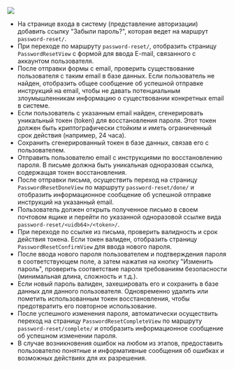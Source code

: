 [![](https://proproprogs.ru/htm/django4/files/django4-vosstanovlenie-parolya-ideya-algoritma.files/image001.jpg)](https://proproprogs.ru/htm/django4/files/django4-vosstanovlenie-parolya-ideya-algoritma.files/image001.jpg)

- На странице входа в систему (представление авторизации) добавить ссылку "Забыли пароль?", которая ведет на маршрут `password-reset/`.
- При переходе по маршруту `password-reset/`, отобразить страницу `PasswordResetView` с формой для ввода E-mail, связанного с аккаунтом пользователя.
- После отправки формы с email, проверить существование пользователя с таким email в базе данных. Если пользователь не найден, отобразить общее сообщение об успешной отправке инструкций на email, чтобы не давать потенциальным злоумышленникам информацию о существовании конкретных email в системе.
- Если пользователь с указанным email найден, сгенерировать уникальный токен (token) для восстановления пароля. Этот токен должен быть криптографически стойким и иметь ограниченный срок действия (например, 24 часа).
- Сохранить сгенерированный токен в базе данных, связав его с пользователем.
- Отправить пользователю email с инструкциями по восстановлению пароля. В письме должна быть уникальная одноразовая ссылка, содержащая токен восстановления.
- После отправки письма, осуществить переход на страницу `PasswordResetDoneView` по маршруту `password-reset/done/` и отобразить информационное сообщение об успешной отправке инструкций на указанный email.
- Пользователь должен открыть полученное письмо в своем почтовом ящике и перейти по указанной одноразовой ссылке вида `password-reset/<uidb64>/<token>/`.
- При переходе по ссылке из письма, проверить валидность и срок действия токена. Если токен валиден, отобразить страницу `PasswordResetConfirmView` для ввода нового пароля.
- После ввода нового пароля пользователем и подтверждения пароля в соответствующем поле, а затем нажатия на кнопку "Изменить пароль", проверить соответствие пароля требованиям безопасности (минимальная длина, сложность и т.д.).
- Если новый пароль валиден, захешировать его и сохранить в базе данных для данного пользователя. Одновременно удалить или пометить использованным токен восстановления, чтобы предотвратить его повторное использование.
- После успешного изменения пароля, автоматически осуществить переход на страницу `PasswordResetCompleteView` по маршруту `password-reset/complete/` и отобразить информационное сообщение об успешном изменении пароля.
- В случае возникновения ошибок на любом из этапов, предоставить пользователю понятные и информативные сообщения об ошибках и возможных действиях для их разрешения.

<div class="page-break" style="page-break-before: always;"></div>
